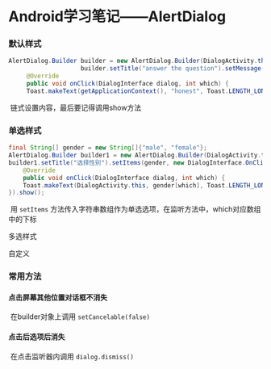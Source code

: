# Android学习笔记——AlertDialog

### 默认样式

```java
AlertDialog.Builder builder = new AlertDialog.Builder(DialogActivity.this);
                    builder.setTitle("answer the question").setMessage("how do you do").setPositiveButton("goodjob", new DialogInterface.OnClickListener() {
     @Override
     public void onClick(DialogInterface dialog, int which) {
     Toast.makeText(getApplicationContext(), "honest", Toast.LENGTH_LONG).show();} }).show();
```

​		链式设置内容，最后要记得调用show方法

### 单选样式

```java
final String[] gender = new String[]{"male", "female"};
AlertDialog.Builder builder1 = new AlertDialog.Builder(DialogActivity.this);
builder1.setTitle("选择性别").setItems(gender, new DialogInterface.OnClickListener() {
    @Override
    public void onClick(DialogInterface dialog, int which) {
    Toast.makeText(DialogActivity.this, gender[which], Toast.LENGTH_LONG).show();}
}).show();
```

​		用 `setItems` 方法传入字符串数组作为单选选项，在监听方法中，which对应数组中的下标

多选样式

自定义

### 常用方法

#### 点击屏幕其他位置对话框不消失

​		在builder对象上调用 `setCancelable(false)` 

#### 点击后选项后消失

​		在点击监听器内调用 `dialog.dismiss()` 